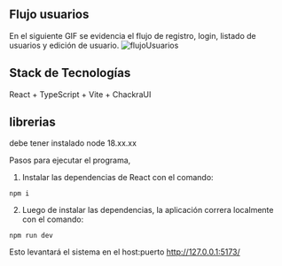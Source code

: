 ## Flujo usuarios

En el siguiente GIF se evidencia el flujo de registro, login, listado de usuarios y edición de usuario.
 ![flujoUsuarios](https://github.com/WillyBallesteros/iAlarmedWeb/assets/6864141/b40e20c5-768b-4d0d-8a88-a8bde13f6965)


## Stack de Tecnologías 

React + TypeScript + Vite + ChackraUI

## librerias
debe tener instalado node 18.xx.xx
 
Pasos para ejecutar el programa, 

1) Instalar las dependencias de React con el comando:
 
```
npm i
```
 
2) Luego de instalar las dependencias, la aplicación correra localmente con el comando:

```
npm run dev
```
 
Esto levantará el sistema en el host:puerto http://127.0.0.1:5173/
